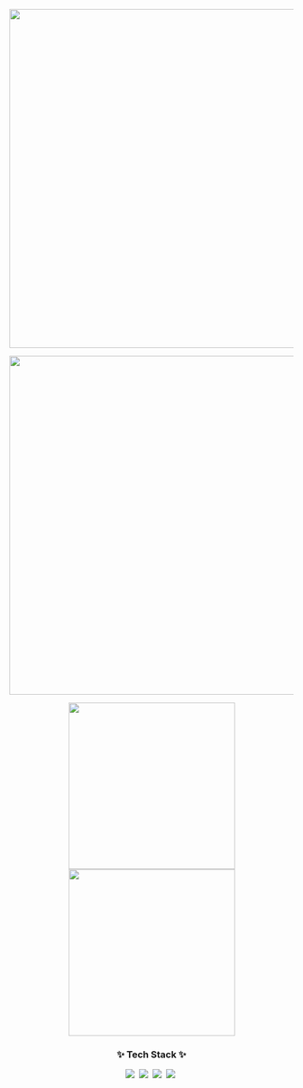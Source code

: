 <p align="center">
  <img src="https://capsule-render.vercel.app/api?type=waving&color=auto&height=200&section=header&text=Yong+Chae+Kim&fontSize=60" width="600" />
</p>

<!-- 🧑‍💻 깃허브 프로필 카드 -->
<p align="center">
  <img src="http://github-profile-summary-cards.vercel.app/api/cards/profile-details?username=97yong&theme=aura_dark" width="600" />
</p>
<!-- 📊 깃허브 활동 통계 카드 -->
<p align="center">
  <img src="http://github-profile-summary-cards.vercel.app/api/cards/stats?username=97yong&theme=aura_dark" width="295"/>
  <img src="http://github-profile-summary-cards.vercel.app/api/cards/most-commit-language?username=97yong&theme=aura_dark"  width="295" />
</p>

<h3 align="center">✨ Tech Stack ✨</h3>

<div align="center">
  <img src="https://img.shields.io/badge/python-3670A0?style=for-the-badge&logo=python&logoColor=ffdd54" />&nbsp;
  <img src="https://img.shields.io/badge/pytorch-ee4c2c?style=for-the-badge&logo=pytorch&logoColor=white" />&nbsp;
  <img src="https://img.shields.io/badge/tensorflow-ff6f00?style=for-the-badge&logo=tensorflow&logoColor=white" />&nbsp;
  <img src="https://img.shields.io/badge/scikit--learn-F7931E?style=for-the-badge&logo=scikitlearn&logoColor=white" />&nbsp;
</div>

